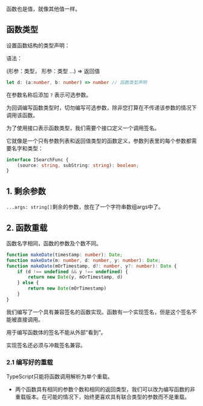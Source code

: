 函数也是值，就像其他值一样。



## 函数类型

设置函数结构的类型声明：

语法：

(形参：类型， 形参：类型 ...) => 返回值

```typescript
let d: (a:number, b: number) => number // 函数类型声明
```

在参数名称后添加 `?` 表示可选参数。

为回调编写函数类型时，切勿编写可选参数，除非您打算在不传递该参数的情况下调用该函数。

为了使用接口表示函数类型，我们需要个接口定义一个调用签名。

它就像是一个只有参数列表和返回值类型的函数定义，参数列表里的每个参数都需要名字和类型：

```typescript
interface ISearchFunc {
    (source: string, subString: string): boolean;
}
```

## 1. 剩余参数

`...args: string[]`剩余的参数，放在了一个字符串数组args中了。

## 2. 函数重载

函数名字相同，函数的参数及个数不同。

```typescript
function makeDate(timestamp: number): Date;
function makeDate(m: number, d: number, y: number): Date;
function makeDate(mOrTimestamp, d?: number, y?: number): Date {
	if (d !== undefined && y !== undefined) {
		return new Date(y, mOrTimestamp, d)
	} else {
		return new Date(mOrTimestamp)
	}
}
```

我们编写了一个具有兼容签名的函数实现。函数有一个实现签名，但是这个签名不能被直接调用。

用于编写函数体的签名不能从外部“看到”。

实现签名还必须与冲裁签名兼容。

### 2.1 编写好的重载

TypeScript只能将函数调用解析为单个重载。

- 两个函数具有相同的参数个数和相同的返回类型，我们可以改为编写函数的非重载版本。在可能的情况下，始终更喜欢具有联合类型的参数而不是重载。
